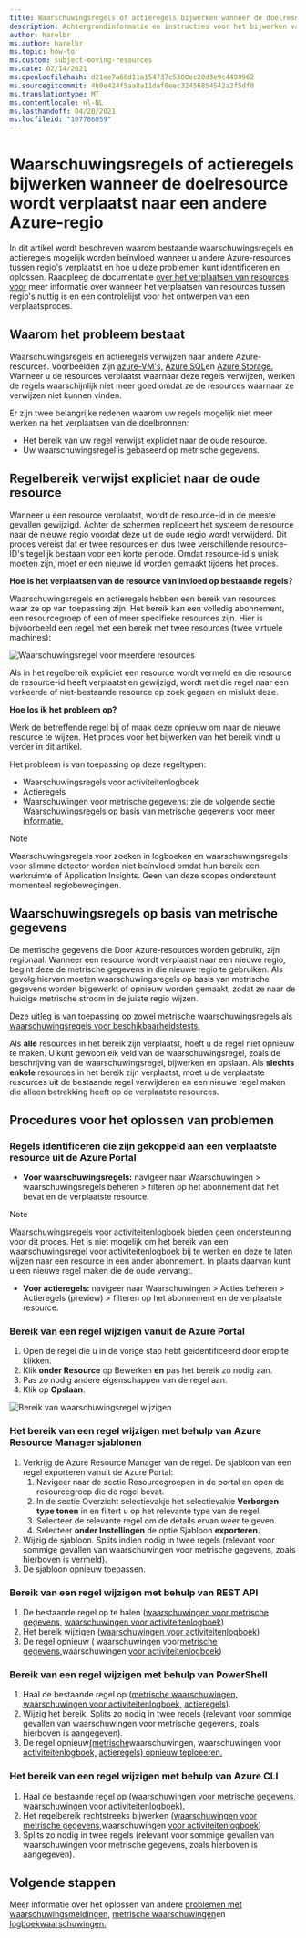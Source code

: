 ```yaml
---
title: Waarschuwingsregels of actieregels bijwerken wanneer de doelresource wordt verplaatst naar een andere Azure-regio
description: Achtergrondinformatie en instructies voor het bijwerken van waarschuwingsregels of actieregels wanneer de doelresource naar een andere Azure-regio wordt verplaatst.
author: harelbr
ms.author: harelbr
ms.topic: how-to
ms.custom: subject-moving-resources
ms.date: 02/14/2021
ms.openlocfilehash: d21ee7a60d11a154737c5380ec20d3e9c4490962
ms.sourcegitcommit: 4b0e424f5aa8a11daf0eec32456854542a2f5df0
ms.translationtype: MT
ms.contentlocale: nl-NL
ms.lasthandoff: 04/20/2021
ms.locfileid: "107786059"
---
```

# <a name="how-to-update-alert-rules-or-action-rules-when-their-target-resource-moves-to-a-different-azure-region"></a>Waarschuwingsregels of actieregels bijwerken wanneer de doelresource wordt verplaatst naar een andere Azure-regio

In dit artikel [](./alerts-overview.md) wordt beschreven waarom bestaande waarschuwingsregels en actieregels mogelijk worden beïnvloed wanneer u andere Azure-resources tussen regio's verplaatst en hoe u deze problemen kunt identificeren en oplossen. [](./alerts-action-rules.md) Raadpleeg de documentatie [over het verplaatsen van resources voor](../../azure-resource-manager/management/move-resources-overview.md) meer informatie over wanneer het verplaatsen van resources tussen regio's nuttig is en een controlelijst voor het ontwerpen van een verplaatsproces.

## <a name="why-the-problem-exists"></a>Waarom het probleem bestaat

Waarschuwingsregels en actieregels verwijzen naar andere Azure-resources. Voorbeelden zijn [azure-VM's,](../../site-recovery/azure-to-azure-tutorial-migrate.md) [Azure SQL](../../azure-sql/database/move-resources-across-regions.md)en [Azure Storage.](../../storage/common/storage-account-move.md) Wanneer u de resources verplaatst waarnaar deze regels verwijzen, werken de regels waarschijnlijk niet meer goed omdat ze de resources waarnaar ze verwijzen niet kunnen vinden.

Er zijn twee belangrijke redenen waarom uw regels mogelijk niet meer werken na het verplaatsen van de doelbronnen:

- Het bereik van uw regel verwijst expliciet naar de oude resource.
- Uw waarschuwingsregel is gebaseerd op metrische gegevens.

## <a name="rule-scope-explicitly-refers-to-the-old-resource"></a>Regelbereik verwijst expliciet naar de oude resource

Wanneer u een resource verplaatst, wordt de resource-id in de meeste gevallen gewijzigd. Achter de schermen repliceert het systeem de resource naar de nieuwe regio voordat deze uit de oude regio wordt verwijderd. Dit proces vereist dat er twee resources en dus twee verschillende resource-ID's tegelijk bestaan voor een korte periode. Omdat resource-id's uniek moeten zijn, moet er een nieuwe id worden gemaakt tijdens het proces. 

**Hoe is het verplaatsen van de resource van invloed op bestaande regels?**

Waarschuwingsregels en actieregels hebben een bereik van resources waar ze op van toepassing zijn. Het bereik kan een volledig abonnement, een resourcegroep of een of meer specifieke resources zijn.
Hier is bijvoorbeeld een regel met een bereik met twee resources (twee virtuele machines):

![Waarschuwingsregel voor meerdere resources](media/alerts-resource-move/multi-resource-alert-rule.png)

Als in het regelbereik expliciet een resource wordt vermeld en die resource de resource-id heeft verplaatst en gewijzigd, wordt met die regel naar een verkeerde of niet-bestaande resource op zoek gegaan en mislukt deze.

**Hoe los ik het probleem op?**

Werk de betreffende regel bij of maak deze opnieuw om naar de nieuwe resource te wijzen. Het proces voor het bijwerken van het bereik vindt u verder in dit artikel.

Het probleem is van toepassing op deze regeltypen:

- Waarschuwingsregels voor activiteitenlogboek
- Actieregels
- Waarschuwingen voor metrische gegevens: zie de volgende sectie Waarschuwingsregels op basis van [metrische gegevens voor meer informatie.](#alert-rules-based-on-metrics)

> [!NOTE]
> Waarschuwingsregels voor zoeken in logboeken en waarschuwingsregels voor slimme detector worden niet beïnvloed omdat hun bereik een werkruimte of Application Insights. Geen van deze scopes ondersteunt momenteel regiobewegingen.

## <a name="alert-rules-based-on-metrics"></a>Waarschuwingsregels op basis van metrische gegevens

De metrische gegevens die Door Azure-resources worden gebruikt, zijn regionaal. Wanneer een resource wordt verplaatst naar een nieuwe regio, begint deze de metrische gegevens in die nieuwe regio te gebruiken. Als gevolg hiervan moeten waarschuwingsregels op basis van metrische gegevens worden bijgewerkt of opnieuw worden gemaakt, zodat ze naar de huidige metrische stroom in de juiste regio wijzen.

Deze uitleg is van toepassing op zowel [metrische waarschuwingsregels als](alerts-metric-overview.md) [waarschuwingsregels voor beschikbaarheidstests.](../app/monitor-web-app-availability.md)

Als **alle** resources in het bereik zijn verplaatst, hoeft u de regel niet opnieuw te maken. U kunt gewoon elk veld van de waarschuwingsregel, zoals de beschrijving van de waarschuwingsregel, bijwerken en opslaan.
Als **slechts enkele** resources in het bereik zijn verplaatst, moet u de verplaatste resources uit de bestaande regel verwijderen en een nieuwe regel maken die alleen betrekking heeft op de verplaatste resources.

## <a name="procedures-to-fix-problems"></a>Procedures voor het oplossen van problemen

### <a name="identifying-rules-associated-with-a-moved-resource-from-the-azure-portal"></a>Regels identificeren die zijn gekoppeld aan een verplaatste resource uit de Azure Portal

- **Voor waarschuwingsregels:** navigeer naar Waarschuwingen > waarschuwingsregels beheren > filteren op het abonnement dat het bevat en de verplaatste resource.
> [!NOTE]
> Waarschuwingsregels voor activiteitenlogboek bieden geen ondersteuning voor dit proces. Het is niet mogelijk om het bereik van een waarschuwingsregel voor activiteitenlogboek bij te werken en deze te laten wijzen naar een resource in een ander abonnement. In plaats daarvan kunt u een nieuwe regel maken die de oude vervangt.

- **Voor actieregels:** navigeer naar Waarschuwingen > Acties beheren > Actieregels (preview) > filteren op het abonnement en de verplaatste resource.

### <a name="change-scope-of-a-rule-from-the-azure-portal"></a>Bereik van een regel wijzigen vanuit de Azure Portal

1. Open de regel die u in de vorige stap hebt geïdentificeerd door erop te klikken.
2. Klik **onder Resource** op Bewerken **en** pas het bereik zo nodig aan.
3. Pas zo nodig andere eigenschappen van de regel aan.
4. Klik op **Opslaan**.

![Bereik van waarschuwingsregel wijzigen](media/alerts-resource-move/change-alert-rule-scope.png)

### <a name="change-the-scope-of-a-rule-using-azure-resource-manager-templates"></a>Het bereik van een regel wijzigen met behulp van Azure Resource Manager sjablonen

1. Verkrijg de Azure Resource Manager van de regel.   De sjabloon van een regel exporteren vanuit de Azure Portal:
   1. Navigeer naar de sectie Resourcegroepen in de portal en open de resourcegroep die de regel bevat.
   2. In de sectie Overzicht selectievakje het selectievakje **Verborgen type tonen** in en filtert u op het relevante type van de regel.
   3. Selecteer de relevante regel om de details ervan weer te geven.
   4. Selecteer **onder Instellingen** de optie Sjabloon **exporteren.**
2. Wijzig de sjabloon. Splits indien nodig in twee regels (relevant voor sommige gevallen van waarschuwingen voor metrische gegevens, zoals hierboven is vermeld).
3. De sjabloon opnieuw toepassen.

### <a name="change-scope-of-a-rule-using-rest-api"></a>Bereik van een regel wijzigen met behulp van REST API

1. De bestaande regel op te halen ([waarschuwingen voor metrische gegevens,](/rest/api/monitor/metricalerts/get) [waarschuwingen voor activiteitenlogboek](/rest/api/monitor/activitylogalerts/get))
2. Het bereik wijzigen ([waarschuwingen voor activiteitenlogboek](/rest/api/monitor/activitylogalerts/update))
3. De regel opnieuw ( waarschuwingen voor[metrische gegevens,](/rest/api/monitor/metricalerts/createorupdate)waarschuwingen [voor activiteitenlogboek](/rest/api/monitor/activitylogalerts/createorupdate))

### <a name="change-scope-of-a-rule-using-powershell"></a>Bereik van een regel wijzigen met behulp van PowerShell

1. Haal de bestaande regel op ([metrische waarschuwingen,](/powershell/module/az.monitor/get-azmetricalertrulev2) [waarschuwingen voor activiteitenlogboek,](/powershell/module/az.monitor/get-azactivitylogalert) [actieregels](/powershell/module/az.alertsmanagement/get-azactionrule)).
2. Wijzig het bereik. Splits zo nodig in twee regels (relevant voor sommige gevallen van waarschuwingen voor metrische gegevens, zoals hierboven is aangegeven).
3. De regel opnieuw[(metrische](/powershell/module/az.monitor/add-azmetricalertrulev2)waarschuwingen, waarschuwingen voor [activiteitenlogboek,](/powershell/module/az.monitor/enable-azactivitylogalert) [actieregels) opnieuw teploeeren.](/powershell/module/az.alertsmanagement/set-azactionrule)

### <a name="change-the-scope-of-a-rule-using-azure-cli"></a>Het bereik van een regel wijzigen met behulp van Azure CLI

1.  Haal de bestaande regel op ([waarschuwingen voor metrische gegevens,](/cli/azure/monitor/metrics/alert#az_monitor_metrics_alert_show) [waarschuwingen voor activiteitenlogboek).](/cli/azure/monitor/activity-log/alert#az_monitor_activity_log-alert_list)
2.  Het regelbereik rechtstreeks bijwerken ([waarschuwingen voor metrische gegevens,](/cli/azure/monitor/metrics/alert#az_monitor_metrics_alert_update)waarschuwingen [voor activiteitenlogboek](/cli/azure/monitor/activity-log/alert/scope))
3.  Splits zo nodig in twee regels (relevant voor sommige gevallen van waarschuwingen voor metrische gegevens, zoals hierboven is aangegeven).

## <a name="next-steps"></a>Volgende stappen

Meer informatie over het oplossen van andere [problemen met waarschuwingsmeldingen,](alerts-troubleshoot.md) [metrische waarschuwingen](alerts-troubleshoot-metric.md)en [logboekwaarschuwingen.](alerts-troubleshoot-log.md)